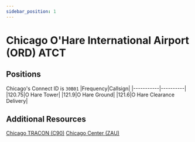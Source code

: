 ```yaml
---
sidebar_position: 1
---
```


# Chicago O'Hare International Airport (ORD) ATCT

## Positions
Chicago's Connect ID is ```30B01```
|Frequency|Callsign|
|-----------|----------|
|120.75|O Hare Tower|
|121.9|O Hare Ground|
|121.6|O Hare Clearance Delivery|

## Additional Resources
[Chicago TRACON (C90)](/docs/tracon/c90.md)
[Chicago Center (ZAU)](/docs/center.md)